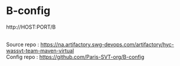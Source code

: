 # B-config

http://HOST:PORT/B

<br>Source repo : https://na.artifactory.swg-devops.com/artifactory/hyc-wassvt-team-maven-virtual
<br>Config repo : https://github.com/Paris-SVT-org/B-config
